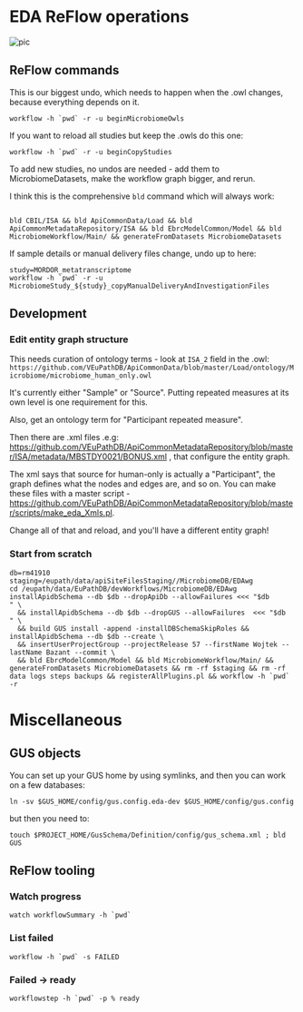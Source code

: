 # EDA ReFlow operations

![pic](https://static.wikia.nocookie.net/looneytunes/images/3/33/Prissy_300.gif/revision/latest/scale-to-width-down/238?cb=20110828155656)


## ReFlow commands

This is our biggest undo, which needs to happen when the .owl changes, because everything depends on it.
```
workflow -h `pwd` -r -u beginMicrobiomeOwls
```

If you want to reload all studies but keep the .owls do this one:
```
workflow -h `pwd` -r -u beginCopyStudies
```

To add new studies, no undos are needed - add them to MicrobiomeDatasets, make the workflow graph bigger, and rerun.

I think this is the comprehensive `bld` command which will always work:
```

bld CBIL/ISA && bld ApiCommonData/Load && bld ApiCommonMetadataRepository/ISA && bld EbrcModelCommon/Model && bld MicrobiomeWorkflow/Main/ && generateFromDatasets MicrobiomeDatasets
```

If sample details or manual delivery files change, undo up to here: 
```
study=MORDOR_metatranscriptome
workflow -h `pwd` -r -u MicrobiomeStudy_${study}_copyManualDeliveryAndInvestigationFiles
```

## Development
### Edit entity graph structure

This needs curation of ontology terms - look at `ISA_2` field in the .owl: `https://github.com/VEuPathDB/ApiCommonData/blob/master/Load/ontology/Microbiome/microbiome_human_only.owl`

It's currently either "Sample" or "Source". Putting repeated measures at its own level is one requirement for this.

Also, get an ontology term for "Participant repeated measure".

Then there are .xml files .e.g: https://github.com/VEuPathDB/ApiCommonMetadataRepository/blob/master/ISA/metadata/MBSTDY0021/BONUS.xml , that configure the entity graph.

The xml says that source for human-only is actually a "Participant", the graph defines what the nodes and edges are, and so on. You can make these files with a master script - https://github.com/VEuPathDB/ApiCommonMetadataRepository/blob/master/scripts/make_eda_Xmls.pl.

Change all of that and reload, and you'll have a different entity graph!

### Start from scratch


```
db=rm41910
staging=/eupath/data/apiSiteFilesStaging//MicrobiomeDB/EDAwg
cd /eupath/data/EuPathDB/devWorkflows/MicrobiomeDB/EDAwg
installApidbSchema --db $db --dropApiDb --allowFailures <<< "$db
" \
  && installApidbSchema --db $db --dropGUS --allowFailures  <<< "$db
" \
  && build GUS install -append -installDBSchemaSkipRoles && installApidbSchema --db $db --create \
  && insertUserProjectGroup --projectRelease 57 --firstName Wojtek --lastName Bazant --commit \
  && bld EbrcModelCommon/Model && bld MicrobiomeWorkflow/Main/ && generateFromDatasets MicrobiomeDatasets && rm -rf $staging && rm -rf data logs steps backups && registerAllPlugins.pl && workflow -h `pwd` -r
```

# Miscellaneous

## GUS objects
You can set up your GUS home by using symlinks, and then you can work on a few databases:
```
ln -sv $GUS_HOME/config/gus.config.eda-dev $GUS_HOME/config/gus.config
```
but then you need to:
```
touch $PROJECT_HOME/GusSchema/Definition/config/gus_schema.xml ; bld GUS
```

## ReFlow tooling

### Watch progress
```
watch workflowSummary -h `pwd`
```
### List failed
```
workflow -h `pwd` -s FAILED
```

### Failed -> ready
```
workflowstep -h `pwd` -p % ready
```
